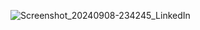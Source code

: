 ![Screenshot_20240908-234245_LinkedIn](https://github.com/user-attachments/assets/481f7f9d-9e8b-4469-a03f-7041a3f67b94)
